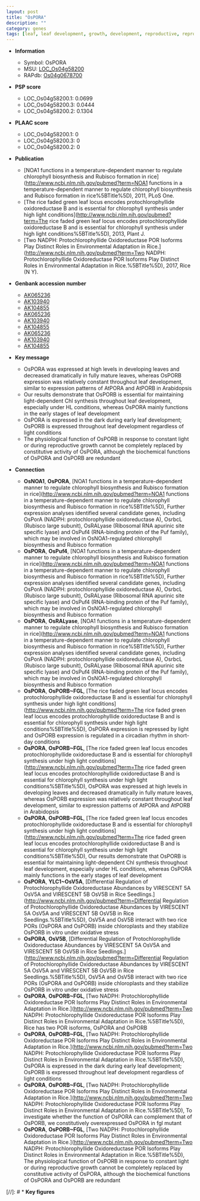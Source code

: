 ```yaml
---
layout: post
title: "OsPORA"
description: ""
category: genes
tags: [leaf, leaf development, growth, development, reproductive, reproductive growth]
---
```


* **Information**  
    + Symbol: OsPORA  
    + MSU: [LOC_Os04g58200](http://rice.plantbiology.msu.edu/cgi-bin/ORF_infopage.cgi?orf=LOC_Os04g58200)  
    + RAPdb: [Os04g0678700](http://rapdb.dna.affrc.go.jp/viewer/gbrowse_details/irgsp1?name=Os04g0678700)  

* **PSP score**  
    + LOC_Os04g58200.1: 0.0699 
    + LOC_Os04g58200.3: 0.0444 
    + LOC_Os04g58200.2: 0.1304 

* **PLAAC score**  
    + LOC_Os04g58200.1: 0 
    + LOC_Os04g58200.3: 0 
    + LOC_Os04g58200.2: 0 

* **Publication**  
    + [NOA1 functions in a temperature-dependent manner to regulate chlorophyll biosynthesis and Rubisco formation in rice](http://www.ncbi.nlm.nih.gov/pubmed?term=NOA1 functions in a temperature-dependent manner to regulate chlorophyll biosynthesis and Rubisco formation in rice%5BTitle%5D), 2011, PLoS One.
    + [The rice faded green leaf locus encodes protochlorophyllide oxidoreductase B and is essential for chlorophyll synthesis under high light conditions](http://www.ncbi.nlm.nih.gov/pubmed?term=The rice faded green leaf locus encodes protochlorophyllide oxidoreductase B and is essential for chlorophyll synthesis under high light conditions%5BTitle%5D), 2013, Plant J.
    + [Two NADPH: Protochlorophyllide Oxidoreductase POR Isoforms Play Distinct Roles in Environmental Adaptation in Rice.](http://www.ncbi.nlm.nih.gov/pubmed?term=Two NADPH: Protochlorophyllide Oxidoreductase POR Isoforms Play Distinct Roles in Environmental Adaptation in Rice.%5BTitle%5D), 2017, Rice (N Y).

* **Genbank accession number**  
    + [AK065236](http://www.ncbi.nlm.nih.gov/nuccore/AK065236)
    + [AK103940](http://www.ncbi.nlm.nih.gov/nuccore/AK103940)
    + [AK104855](http://www.ncbi.nlm.nih.gov/nuccore/AK104855)
    + [AK065236](http://www.ncbi.nlm.nih.gov/nuccore/AK065236)
    + [AK103940](http://www.ncbi.nlm.nih.gov/nuccore/AK103940)
    + [AK104855](http://www.ncbi.nlm.nih.gov/nuccore/AK104855)
    + [AK065236](http://www.ncbi.nlm.nih.gov/nuccore/AK065236)
    + [AK103940](http://www.ncbi.nlm.nih.gov/nuccore/AK103940)
    + [AK104855](http://www.ncbi.nlm.nih.gov/nuccore/AK104855)

* **Key message**  
    + OsPORA was expressed at high levels in developing leaves and decreased dramatically in fully mature leaves, whereas OsPORB expression was relatively constant throughout leaf development, similar to expression patterns of AtPORA and AtPORB in Arabidopsis
    + Our results demonstrate that OsPORB is essential for maintaining light-dependent Chl synthesis throughout leaf development, especially under HL conditions, whereas OsPORA mainly functions in the early stages of leaf development
    + OsPORA is expressed in the dark during early leaf development; OsPORB is expressed throughout leaf development regardless of light conditions
    + The physiological function of OsPORB in response to constant light or during reproductive growth cannot be completely replaced by constitutive activity of OsPORA, although the biochemical functions of OsPORA and OsPORB are redundant

* **Connection**  
    + __OsNOA1__, __OsPORA__, [NOA1 functions in a temperature-dependent manner to regulate chlorophyll biosynthesis and Rubisco formation in rice](http://www.ncbi.nlm.nih.gov/pubmed?term=NOA1 functions in a temperature-dependent manner to regulate chlorophyll biosynthesis and Rubisco formation in rice%5BTitle%5D), Further expression analyses identified several candidate genes, including OsPorA (NADPH: protochlorophyllide oxidoreductase A), OsrbcL (Rubisco large subunit), OsRALyase (Ribosomal RNA apurinic site specific lyase) and OsPuf4 (RNA-binding protein of the Puf family), which may be involved in OsNOA1-regulated chlorophyll biosynthesis and Rubisco formation
    + __OsPORA__, __OsPuf4__, [NOA1 functions in a temperature-dependent manner to regulate chlorophyll biosynthesis and Rubisco formation in rice](http://www.ncbi.nlm.nih.gov/pubmed?term=NOA1 functions in a temperature-dependent manner to regulate chlorophyll biosynthesis and Rubisco formation in rice%5BTitle%5D), Further expression analyses identified several candidate genes, including OsPorA (NADPH: protochlorophyllide oxidoreductase A), OsrbcL (Rubisco large subunit), OsRALyase (Ribosomal RNA apurinic site specific lyase) and OsPuf4 (RNA-binding protein of the Puf family), which may be involved in OsNOA1-regulated chlorophyll biosynthesis and Rubisco formation
    + __OsPORA__, __OsRALyase__, [NOA1 functions in a temperature-dependent manner to regulate chlorophyll biosynthesis and Rubisco formation in rice](http://www.ncbi.nlm.nih.gov/pubmed?term=NOA1 functions in a temperature-dependent manner to regulate chlorophyll biosynthesis and Rubisco formation in rice%5BTitle%5D), Further expression analyses identified several candidate genes, including OsPorA (NADPH: protochlorophyllide oxidoreductase A), OsrbcL (Rubisco large subunit), OsRALyase (Ribosomal RNA apurinic site specific lyase) and OsPuf4 (RNA-binding protein of the Puf family), which may be involved in OsNOA1-regulated chlorophyll biosynthesis and Rubisco formation
    + __OsPORA__, __OsPORB~FGL__, [The rice faded green leaf locus encodes protochlorophyllide oxidoreductase B and is essential for chlorophyll synthesis under high light conditions](http://www.ncbi.nlm.nih.gov/pubmed?term=The rice faded green leaf locus encodes protochlorophyllide oxidoreductase B and is essential for chlorophyll synthesis under high light conditions%5BTitle%5D), OsPORA expression is repressed by light and OsPORB expression is regulated in a circadian rhythm in short-day conditions
    + __OsPORA__, __OsPORB~FGL__, [The rice faded green leaf locus encodes protochlorophyllide oxidoreductase B and is essential for chlorophyll synthesis under high light conditions](http://www.ncbi.nlm.nih.gov/pubmed?term=The rice faded green leaf locus encodes protochlorophyllide oxidoreductase B and is essential for chlorophyll synthesis under high light conditions%5BTitle%5D), OsPORA was expressed at high levels in developing leaves and decreased dramatically in fully mature leaves, whereas OsPORB expression was relatively constant throughout leaf development, similar to expression patterns of AtPORA and AtPORB in Arabidopsis
    + __OsPORA__, __OsPORB~FGL__, [The rice faded green leaf locus encodes protochlorophyllide oxidoreductase B and is essential for chlorophyll synthesis under high light conditions](http://www.ncbi.nlm.nih.gov/pubmed?term=The rice faded green leaf locus encodes protochlorophyllide oxidoreductase B and is essential for chlorophyll synthesis under high light conditions%5BTitle%5D), Our results demonstrate that OsPORB is essential for maintaining light-dependent Chl synthesis throughout leaf development, especially under HL conditions, whereas OsPORA mainly functions in the early stages of leaf development
    + __OsPORA__, __YLC1~OsV5A__, [Differential Regulation of Protochlorophyllide Oxidoreductase Abundances by VIRESCENT 5A OsV5A and VIRESCENT 5B OsV5B in Rice Seedlings.](http://www.ncbi.nlm.nih.gov/pubmed?term=Differential Regulation of Protochlorophyllide Oxidoreductase Abundances by VIRESCENT 5A OsV5A and VIRESCENT 5B OsV5B in Rice Seedlings.%5BTitle%5D), OsV5A and OsV5B interact with two rice PORs (OsPORA and OsPORB) inside chloroplasts and they stabilize OsPORB in vitro under oxidative stress
    + __OsPORA__, __OsV5B__, [Differential Regulation of Protochlorophyllide Oxidoreductase Abundances by VIRESCENT 5A OsV5A and VIRESCENT 5B OsV5B in Rice Seedlings.](http://www.ncbi.nlm.nih.gov/pubmed?term=Differential Regulation of Protochlorophyllide Oxidoreductase Abundances by VIRESCENT 5A OsV5A and VIRESCENT 5B OsV5B in Rice Seedlings.%5BTitle%5D), OsV5A and OsV5B interact with two rice PORs (OsPORA and OsPORB) inside chloroplasts and they stabilize OsPORB in vitro under oxidative stress
    + __OsPORA__, __OsPORB~FGL__, [Two NADPH: Protochlorophyllide Oxidoreductase POR Isoforms Play Distinct Roles in Environmental Adaptation in Rice.](http://www.ncbi.nlm.nih.gov/pubmed?term=Two NADPH: Protochlorophyllide Oxidoreductase POR Isoforms Play Distinct Roles in Environmental Adaptation in Rice.%5BTitle%5D), Rice has two POR isoforms, OsPORA and OsPORB
    + __OsPORA__, __OsPORB~FGL__, [Two NADPH: Protochlorophyllide Oxidoreductase POR Isoforms Play Distinct Roles in Environmental Adaptation in Rice.](http://www.ncbi.nlm.nih.gov/pubmed?term=Two NADPH: Protochlorophyllide Oxidoreductase POR Isoforms Play Distinct Roles in Environmental Adaptation in Rice.%5BTitle%5D), OsPORA is expressed in the dark during early leaf development; OsPORB is expressed throughout leaf development regardless of light conditions
    + __OsPORA__, __OsPORB~FGL__, [Two NADPH: Protochlorophyllide Oxidoreductase POR Isoforms Play Distinct Roles in Environmental Adaptation in Rice.](http://www.ncbi.nlm.nih.gov/pubmed?term=Two NADPH: Protochlorophyllide Oxidoreductase POR Isoforms Play Distinct Roles in Environmental Adaptation in Rice.%5BTitle%5D), To investigate whether the function of OsPORA can complement that of OsPORB, we constitutively overexpressed OsPORA in fgl mutant
    + __OsPORA__, __OsPORB~FGL__, [Two NADPH: Protochlorophyllide Oxidoreductase POR Isoforms Play Distinct Roles in Environmental Adaptation in Rice.](http://www.ncbi.nlm.nih.gov/pubmed?term=Two NADPH: Protochlorophyllide Oxidoreductase POR Isoforms Play Distinct Roles in Environmental Adaptation in Rice.%5BTitle%5D), The physiological function of OsPORB in response to constant light or during reproductive growth cannot be completely replaced by constitutive activity of OsPORA, although the biochemical functions of OsPORA and OsPORB are redundant

[//]: # * **Key figures**  



